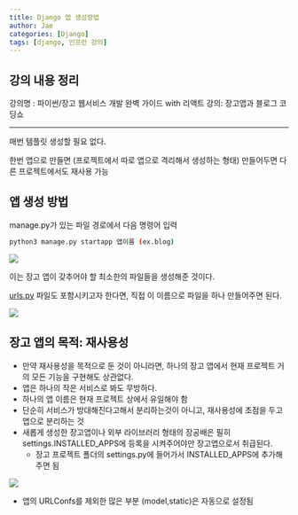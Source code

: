```yaml
---
title: Django 앱 생성방법
author: Jae
categories: [Django]
tags: [django, 인프런 강의]
---
```


## 강의 내용 정리

강의명 : 파이썬/장고 웹서비스 개발 완벽 가이드 with 리액트
강의: 장고앱과 블로그 코딩쇼

---

매번 템플릿 생성할 필요 없다.

한번 앱으로 만들면 (프로젝트에서 따로 앱으로 격리해서 생성하는 형태) 만들어두면 다른 프로젝트에서도 재사용 가능

## 앱 생성 방법

manage.py가 있는 파일 경로에서 다음 명령어 입력

```bash
python3 manage.py startapp 앱이름 (ex.blog)
```

![](https://velog.velcdn.com/images/a87380/post/8465df67-77ad-4f9f-89ab-9214dc55baed/image.png)

이는 장고 앱이 갖추어야 할 최소한의 파일들을 생성해준 것이다.

[urls.py](http://urls.py/) 파일도 포함시키고자 한다면, 직접 이 이름으로 파일을 하나 만들어주면 된다.

![](https://velog.velcdn.com/images/a87380/post/1b457046-1fd1-4b08-bb6c-be2664cd0ec1/image.png)

## 장고 앱의 목적: 재사용성

- 만약 재사용성을 목적으로 둔 것이 아니라면, 하나의 장고 앱에서 현재 프로젝트 거의 모든 기능을 구현해도 상관없다.
- 앱은 하나의 작은 서비스로 봐도 무방하다.
- 하나의 앱 이름은 현재 프로젝트 상에서 유일해야 함
- 단순히 서비스가 방대해진다고해서 분리하는것이 아니고, 재사용성에 초점을 두고 앱으로 분리하는 것
- 새롭게 생성한 장고앱이나 외부 라이브러리 형태의 장공배은 필히 settings.INSTALLED_APPS에 등록을 시켜주어야만 장고앱으로서 취급된다.
  - 장고 프로젝트 폴더의 settings.py에 들어가서 INSTALLED_APPS에 추가해주면 됨

![](https://velog.velcdn.com/images/a87380/post/277cf636-48b0-4d3a-aa4f-1dead3fd22d7/image.png)

- 앱의 URLConfs를 제외한 많은 부분 (model,static)은 자동으로 설정됨
